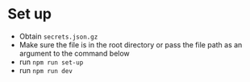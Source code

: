 # Set up

- Obtain `secrets.json.gz`
- Make sure the file is in the root directory or pass the file path as an argument to the command below
- run `npm run set-up`
- run `npm run dev`
